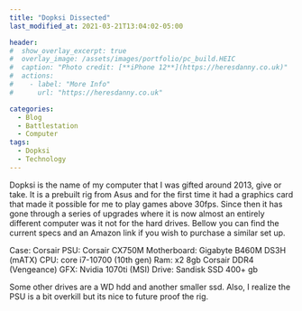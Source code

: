 ```yaml
---
title: "Dopksi Dissected"
last_modified_at: 2021-03-21T13:04:02-05:00

header:
#  show_overlay_excerpt: true
#  overlay_image: /assets/images/portfolio/pc_build.HEIC
#  caption: "Photo credit: [**iPhone 12**](https://heresdanny.co.uk)"
#  actions:
#    - label: "More Info"
#      url: "https://heresdanny.co.uk"

categories:
  - Blog
  - Battlestation
  - Computer
tags:
  - Dopksi
  - Technology	
---
```


Dopksi is the name of my computer that I was gifted around 2013, give or take. It is a prebuilt rig from Asus and for the first time it had a graphics card that made it possible for me to play games above 30fps. Since then it has gone through a series of upgrades where it is now almost an entirely different computer was it not for the hard drives. Bellow you can find the current specs and an Amazon link if you wish to purchase a similar set up.

Case: Corsair
PSU: Corsair CX750M
Motherboard: Gigabyte B460M DS3H (mATX)
CPU: core i7-10700 (10th gen)
Ram: x2 8gb Corsair DDR4 (Vengeance)
GFX: Nvidia 1070ti (MSI)
Drive: Sandisk SSD 400+ gb

Some other drives are a WD hdd and another smaller ssd. Also, I realize the PSU is a bit overkill but its nice to future proof the rig.












